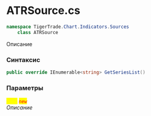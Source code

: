 
# ATRSource.cs
```csharp
namespace TigerTrade.Chart.Indicators.Sources  
    class ATRSource
```

Описание

### Синтаксис
```csharp
public override IEnumerable<string> GetSeriesList()
```

### Параметры  
<mark style="color:yellow;">`List`</mark> <mark style="color:red;">*`new`*</mark>  
 *Описание*  
  

                    
                    